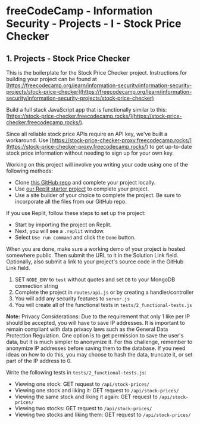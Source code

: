 # freeCodeCamp - Information Security - Projects - I - Stock Price Checker


## 1. Projects - Stock Price Checker

This is the boilerplate for the Stock Price Checker project. Instructions for building your project can be found at [https://freecodecamp.org/learn/information-security/information-security-projects/stock-price-checker](https://freecodecamp.org/learn/information-security/information-security-projects/stock-price-checker)

Build a full stack JavaScript app that is functionally similar to this: [https://stock-price-checker.freecodecamp.rocks/](https://stock-price-checker.freecodecamp.rocks/).

Since all reliable stock price APIs require an API key, we've built a workaround. Use [https://stock-price-checker-proxy.freecodecamp.rocks/](https://stock-price-checker-proxy.freecodecamp.rocks/) to get up-to-date stock price information without needing to sign up for your own key.

Working on this project will involve you writing your code using one of the following methods:

  *  Clone [this GitHub repo](https://github.com/freeCodeCamp/boilerplate-project-stockchecker/) and complete your project locally.
  *  Use [our Replit starter project](https://replit.com/github/freeCodeCamp/boilerplate-project-stockchecker) to complete your project.
  *  Use a site builder of your choice to complete the project. Be sure to incorporate all the files from our GitHub repo.

If you use Replit, follow these steps to set up the project:

  *  Start by importing the project on Replit.
  *  Next, you will see a `.replit` window.
  *  Select `Use run command` and click the `Done` button.

When you are done, make sure a working demo of your project is hosted somewhere public. Then submit the URL to it in the Solution Link field. Optionally, also submit a link to your project's source code in the GitHub Link field.

  1.  SET `NODE_ENV` to `test` without quotes and set `DB` to your MongoDB connection string
  2.  Complete the project in `routes/api.js` or by creating a handler/controller
  3.  You will add any security features to `server.js`
  4.  You will create all of the functional tests in `tests/2_functional-tests.js`

**Note:** Privacy Considerations: Due to the requirement that only 1 like per IP should be accepted, you will have to save IP addresses. It is important to remain compliant with data privacy laws such as the General Data Protection Regulation. One option is to get permission to save the user's data, but it is much simpler to anonymize it. For this challenge, remember to anonymize IP addresses before saving them to the database. If you need ideas on how to do this, you may choose to hash the data, truncate it, or set part of the IP address to 0.

Write the following tests in `tests/2_functional-tests.js`:

  *  Viewing one stock: GET request to `/api/stock-prices/`
  *  Viewing one stock and liking it: GET request to `/api/stock-prices/`
  *  Viewing the same stock and liking it again: GET request to `/api/stock-prices/`
  *  Viewing two stocks: GET request to `/api/stock-prices/`
  *  Viewing two stocks and liking them: GET request to `/api/stock-prices/`

